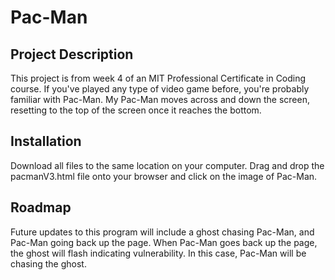 # Pac-Man

## Project Description

This project is from week 4 of an MIT Professional Certificate in Coding course. If you've played any type of video game before, you're probably familiar with Pac-Man. My Pac-Man moves across and down the screen, resetting to the top of the screen once it reaches the bottom.

## Installation

Download all files to the same location on your computer. Drag and drop the pacmanV3.html file onto your browser and click on the image of Pac-Man.

## Roadmap

Future updates to this program will include a ghost chasing Pac-Man, and Pac-Man going back up the page. When Pac-Man goes back up the page, the ghost will flash indicating vulnerability. In this case, Pac-Man will be chasing the ghost.
